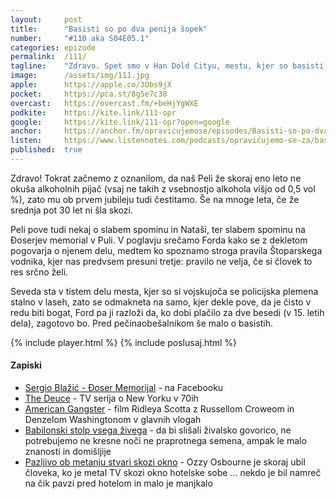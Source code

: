```yaml
---
layout: 	post
title:  	"Basisti so po dva penija šopek"
number: 	"#110 aka S04E05.1"
categories:	epizode
permalink:	/111/
tagline: 	"Zdravo. Spet smo v Han Dold Cityu, mestu, kjer so basisti po dva penija šopek in kjer dekleta noči govorijo strankam, da je čisto v redu biti bogat."
image:		/assets/img/111.jpg
apple:		https://apple.co/3Obs9jX
pocket:		https://pca.st/8g5e7c38
overcast:	https://overcast.fm/+beHjYgWXE
podkite:	https://kite.link/111-opr
google:		https://kite.link/111-opr?open=google
anchor:		https://anchor.fm/opravicujemose/episodes/Basisti-so-po-dva-penija-opek-e1l26ug
listen:		https://www.listennotes.com/podcasts/opravičujemo-se-za/basisti-so-po-dva-penija-šopek-NlLB2ZqR1do/embed/
published:	true
---
```


Zdravo! Tokrat začnemo z oznanilom, da naš Peli že skoraj eno leto ne okuša alkoholnih pijač (vsaj ne takih z vsebnostjo alkohola višjo od 0,5 vol %), zato mu ob prvem jubileju tudi čestitamo. Še na mnoge leta, če že srednja pot 30 let ni šla skozi. 

Peli pove tudi nekaj o slabem spominu in Nataši, ter slabem spominu na Đoserjev memorial v Puli. V poglavju srečamo Forda kako se z dekletom pogovarja o njenem delu, medtem ko spoznamo stroga pravila Štoparskega vodnika, kjer nas predvsem presuni tretje: pravilo ne velja, če si človek to res srčno želi. 

Seveda sta v tistem delu mesta, kjer so si vojskujoča se policijska plemena stalno v laseh, zato se odmakneta na samo, kjer dekle pove, da je čisto v redu biti bogat, Ford pa ji razloži da, ko dobi plačilo za dve besedi (v 15. letih dela), zagotovo bo. Pred pečinaobešalnikom še malo o basistih. 

{% include player.html %}
{% include poslusaj.html %}

<!--break-->

#### Zapiski

- [Sergio Blažić - Đoser Memorijal](https://www.facebook.com/SergioBlazicDoserMemorijali/) - na Facebooku 
- [The Deuce](https://en.wikipedia.org/wiki/The_Deuce_(TV_series)) - TV serija o New Yorku v 70ih
- [American Gangster](https://en.wikipedia.org/wiki/American_Gangster_(film)) - film Ridleya Scotta z Russellom Croweom in Denzelom Washingtonom v glavnih vlogah
- [Babilonski stolp vsega živega](https://val202.rtvslo.si/podkast/frekvenca-x/31057643/174882334) - da bi slišali živalsko govorico, ne potrebujemo ne kresne noči ne praprotnega semena, ampak le malo znanosti in domišljije
- [Pazljivo ob metanju stvari skozi okno](https://www.thesun.co.uk/tvandshowbiz/8878628/ozzy-osbourne-almost-killed-man-tv/) - Ozzy Osbourne je skoraj ubil človeka, ko je metal TV skozi okno hotelske sobe ... nekdo je bil namreč na čik pavzi pred hotelom in malo je manjkalo